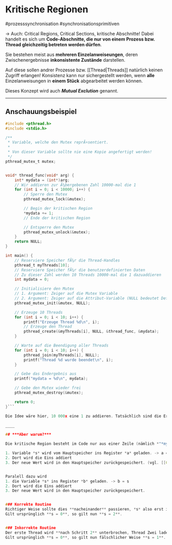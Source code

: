 # Kritische Regionen
#prozesssynchronisation 
#synchronisationsprimitiven 

-> Auch: Critical Regions, Critical Sections, kritische Abschnitte!
Dabei handelt es sich um **Code-Abschnitte, die nur von einem Prozess bzw. Thread gleichzeitig betreten werden dürfen**.

Sie bestehen meist aus **mehreren Einzelanweiseungen**, deren Zwischenergebnisse **inkonsistente Zustände** darstellen.

Auf diese sollen andrer Prozesse bzw. [[Thread|Threads]] natürlich keinen Zugriff erlangen! Konsistenz kann nur sichergestellt werden, wenn **alle** Einzelanweisungen in **einem Stück** abgearbeitet werden können.

Dieses Konzept wird auch ***Mutual Exclution*** genannt.

___

## Anschauungsbeispiel

```c
#include <pthread.h>
#include <stdio.h>

/**
 * Variable, welche den Mutex reprÃ¤sentiert.
 *
 * Von dieser Variable sollte nie eine Kopie angefertigt werden!
 */
pthread_mutex_t mutex;


void* thread_func(void* arg) {
	int* mydata = (int*)arg;
	// Wir addieren zur Ã¼bergebenen Zahl 10000-mal die 1
	for (int i = 0; i < 10000; i++) {
		// Sperre den Mutex
		pthread_mutex_lock(&mutex);

		// Begin der kritischen Region
		*mydata += 1;
		// Ende der kritischen Region

		// Entsperre den Mutex
		pthread_mutex_unlock(&mutex);
	}
	return NULL;
}

int main() {
	// Reserviere Speicher fÃ¼r die Thread-Handles
	pthread_t myThreads[10];
	// Reserviere Speicher fÃ¼r die benutzerdefinierten Daten
	// Zu dieser Zahl werden 10 Threads 10000-mal die 1 dazuaddieren
	int mydata = 0;

	// Initialisiere den Mutex
	// 1. Argument: Zeiger auf die Mutex Variable
	// 2. Argument: Zeiger auf die Attribut-Variable (NULL bedeutet Default Attribute)
	pthread_mutex_init(&mutex, NULL);

	// Erzeuge 10 Threads
	for (int i = 0; i < 10; i++) {
		printf("Erzeuge Thread %d\n", i);
		// Erzeuge den Thread
		pthread_create(&myThreads[i], NULL, &thread_func, &mydata);
	}

	// Warte auf die Beendigung aller Threads
	for (int i = 0; i < 10; i++) {
		pthread_join(myThreads[i], NULL);
		printf("Thread %d wurde beendet\n", i);
	}

	// Gebe das Endergebnis aus
	printf("mydata = %d\n", mydata);

	// Gebe den Mutex wieder frei
	pthread_mutex_destroy(&mutex);

	return 0;
}```

Die Idee wäre hier, 10 000x eine 1 zu addieren. Tatsächlich sind die Ergebnisse beim Ausführen aber ziemlich **zufällig** -> fair bit of [[Race Conditions]]

____

## ***Aber warum?***

Die kritische Region besteht im Code nur aus einer Zeile (nämlich *"*mydata += 1;*"), tatsächlich aber aus drei Schritten:

1. Variable *s* wird vom Hauptspeicher ins Register *a* geladen. -> a = s
2. Dort wird die Eins addiert
3. Der neue Wert wird in den Hauptspeicher zurückgespeichert. (vgl. [[CPU#Load-Store Architektur|Load-Store Architektur bei CPUs]])


Paralell dazu wird 
1. die Variable *s* ins Register *b* geladen. -> b = s
2. Dort wird die Eins addiert
3. Der neue Wert wird in den Hauptspeicher zurückgespeichert.


### Korrekte Routine
Richtiger Weise sollte dies **nacheinander** passieren, *s* also erst ins Register *b* geladen werden, nachdem die Variable aus dem Register *a* wieder in den Hauptspeicher rückgespeichert wurde.
Gilt ursprünglich **s = 0**, so gilt nun **s = 2**.


### Inkorrekte Routine
Der erste Thread wird **nach Schritt 2** unterbrochen, Thread Zwei ladet *s* aus dem Hauptspeicher und fährt normal fort. Erst zum Schluss werden beide Werte zurückgespeichert.
Gilt ursprünglich **s = 0**, so gilt nun fälschlicher Weise **s = 1**.



